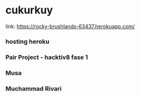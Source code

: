 # cukurkuy

link: https://rocky-brushlands-63437.herokuapp.com/
### hosting heroku

### Pair Project - hacktiv8 fase 1
### Musa
### Muchammad Rivari 
